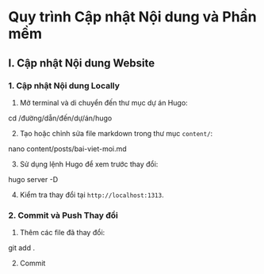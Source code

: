 # Quy trình Cập nhật Nội dung và Phần mềm

## I. Cập nhật Nội dung Website

### 1. Cập nhật Nội dung Locally
1. Mở terminal và di chuyển đến thư mục dự án Hugo:

cd /đường/dẫn/đến/dự/án/hugo

2. Tạo hoặc chỉnh sửa file markdown trong thư mục `content/`:

nano content/posts/bai-viet-moi.md

3. Sử dụng lệnh Hugo để xem trước thay đổi:

hugo server -D

4. Kiểm tra thay đổi tại `http://localhost:1313`.

### 2. Commit và Push Thay đổi
1. Thêm các file đã thay đổi:

git add .

2. Commit
